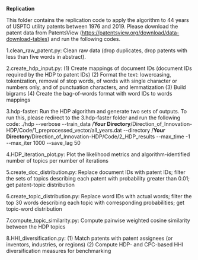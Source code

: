 **Replication**

This folder contains the replication code to apply the algorithm to 44 years of USPTO utility patents between 1976 and 2019. Please download the patent data from PatentsView (https://patentsview.org/download/data-download-tables) and run the following codes.

1.clean_raw_patent.py: Clean raw data (drop duplicates, drop patents with less than five words in abstract).

2.create_hdp_input.py: (1) Create mappings of document IDs (document IDs required by the HDP to patent IDs) (2) Format the text: lowercasing, tokenization, removal of stop words, of words with single character or numbers only, and of punctuation characters, and lemmatization (3) Build bigrams (4) Create the bag-of-words format with word IDs to words mappings

3.hdp-faster: Run the HDP algorithm and generate two sets of outputs. To run this, please redirect to the 3.hdp-faster folder and run the following code:
./hdp --verbose --train_data /**Your Directory**/Direction_of_Innovation-HDP/Code/1_preprocessed_vector/all_years.dat --directory /**Your Directory**/Direction_of_Innovation-HDP/Code/2_HDP_results --max_time -1 --max_iter 1000 --save_lag 50


4.HDP_iteration_plot.py: Plot the likelihood metrics and algorithm-identified number of topics per number of iterations

5.create_doc_distribution.py: Replace document IDs with patent IDs; filter the sets of topics describing each patent with probability greater than 0.01; get patent-topic distribution

6.create_topic_distribution.py: Replace word IDs with actual words; filter the top 30 words describing each topic with corresponding probabilities; get topic-word distribution

7.compute_topic_similarity.py: Compute pairwise weighted cosine similarity between the HDP topics

8.HHI_diversification.py: (1) Match patents with patent assignees (or inventors, industries, or regions) (2) Compute HDP- and CPC-based HHI diversification measures for benchmarking

